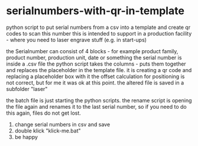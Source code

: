 # serialnumbers-with-qr-in-template
python script to put serial numbers from a csv into a template and create qr codes to scan this number
this is intended to support in a production facility - where you need to laser engrave stuff (e.g. in start-ups)

the Serialnumber can consist of 4 blocks - for example product family, product number, production unit, date or something
the serial number is inside a .csv file
the python script takes the columns - puts them together and replaces the placeholder in the template file.
it is creating a qr code and replacing a placeholder box with it
the offset calculation for positioning is not correct, but for me it was ok at this point.
the altered file is saved in a subfolder "laser"

the batch file is just starting the python scripts.
the rename script is opening the file again and renames it to the last serial number, so if you need to do this again, files do not get lost.

  1. change serial numbers in csv and save
  2. double klick "klick-me.bat"
  3. be happy
